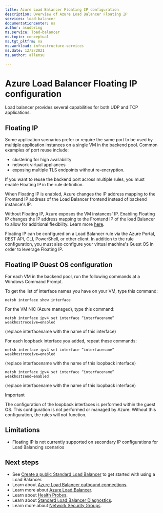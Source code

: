 ```yaml
---
title: Azure Load Balancer Floating IP configuration
description: Overview of Azure Load Balancer Floating IP
services: load-balancer
documentationcenter: na
author: asudbring
ms.service: load-balancer
ms.topic: conceptual
ms.tgt_pltfrm: na
ms.workload: infrastructure-services
ms.date: 12/2/2021
ms.author: allensu

---
```


# Azure Load Balancer Floating IP configuration

Load balancer provides several capabilities for both UDP and TCP applications.

## Floating IP

Some application scenarios prefer or require the same port to be used by multiple application instances on a single VM in the backend pool. Common examples of port reuse include: 
- clustering for high availability
- network virtual appliances
- exposing multiple TLS endpoints without re-encryption. 

If you want to reuse the backend port across multiple rules, you must enable Floating IP in the rule definition.

When Floating IP is enabled, Azure changes the IP address mapping to the Frontend IP address of the Load Balancer frontend instead of backend instance's IP. 

Without Floating IP, Azure exposes the VM instances' IP. Enabling Floating IP changes the IP address mapping to the Frontend IP of the load Balancer to allow for additional flexibility. Learn more [here](load-balancer-multivip-overview.md).

Floating IP can be configured on a Load Balancer rule via the Azure Portal, REST API, CLI, PowerShell, or other client. In addition to the rule configuration, you must also configure your virtual machine's Guest OS in order to leverage Floating IP.

## Floating IP Guest OS configuration
For each VM in the backend pool, run the following commands at a Windows Command Prompt.

To get the list of interface names you have on your VM, type this command:

```console
netsh interface show interface 
```

For the VM NIC (Azure managed), type this command:

```console
netsh interface ipv4 set interface “interfacename” weakhostreceive=enabled
```

(replace interfacename with the name of this interface)

For each loopback interface you added, repeat these commands:

```console
netsh interface ipv4 set interface “interfacename” weakhostreceive=enabled 
```

(replace interfacename with the name of this loopback interface)

```console
netsh interface ipv4 set interface “interfacename” weakhostsend=enabled 
```

(replace interfacename with the name of this loopback interface)

> [!IMPORTANT]
> The configuration of the loopback interfaces is performed within the guest OS. This configuration is not performed or managed by Azure. Without this configuration, the rules will not function.

## <a name = "limitations"></a>Limitations

- Floating IP is not currently supported on secondary IP configurations for Load Balancing scenarios

## Next steps

- See [Create a public Standard Load Balancer](quickstart-load-balancer-standard-public-portal.md) to get started with using a Load Balancer.
- Learn about [Azure Load Balancer outbound connections](load-balancer-outbound-connections.md).
- Learn more about [Azure Load Balancer](load-balancer-overview.md).
- Learn about [Health Probes](load-balancer-custom-probe-overview.md).
- Learn about [Standard Load Balancer Diagnostics](load-balancer-standard-diagnostics.md).
- Learn more about [Network Security Groups](../virtual-network/network-security-groups-overview.md).
